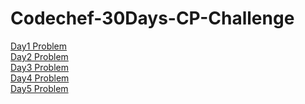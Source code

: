 # Codechef-30Days-CP-Challenge
[Day1 Problem](https://www.codechef.com/WICP2002/problems/ENCOMS)</br>
[Day2 Problem](https://www.codechef.com/WICP2002/problems/CHJAIL)</br>
[Day3 Problem](https://www.codechef.com/WICP2002/problems/WICP003)</br>
[Day4 Problem](https://www.codechef.com/WICP2002/problems/WICP004)</br>
[Day5 Problem](https://www.codechef.com/WICP2002/problems/WICP005)</br>
